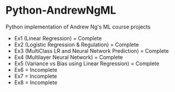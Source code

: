 # Python-AndrewNgML
Python implementation of Andrew Ng's ML course projects
 - Ex1 (Linear Regression) = Complete
 - Ex2 (Logistic Regression & Regulation) = Complete
 - Ex3 (MultiClass LR and Neural Network Prediction) = Complete
 - Ex4 (Multilayer Neural Network) = Complete
 - Ex5 (Variance vs Bias using Linear Regression) = Complete
 - Ex6 = Incomplete
 - Ex7 = Incomplete
 - Ex8 = Incomplete
